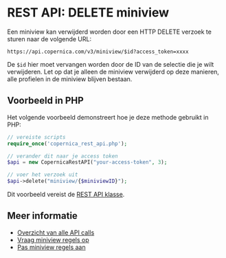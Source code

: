# REST API: DELETE miniview

Een miniview kan verwijderd worden door een HTTP DELETE verzoek te sturen naar de volgende URL:

`https://api.copernica.com/v3/miniview/$id?access_token=xxxx`

De `$id` hier moet vervangen worden door de ID van de selectie die je wilt verwijderen. 
Let op dat je alleen de miniview verwijderd op deze manieren, 
alle profielen in de miniview blijven bestaan.


## Voorbeeld in PHP

Het volgende voorbeeld demonstreert hoe je deze methode gebruikt in PHP:

```php
// vereiste scripts
require_once('copernica_rest_api.php');

// verander dit naar je access token
$api = new CopernicaRestAPI("your-access-token", 3);

// voer het verzoek uit
$api->delete("miniview/{$miniviewID}");
```

Dit voorbeeld vereist de [REST API klasse](rest-php).

## Meer informatie

* [Overzicht van alle API calls](rest-api)
* [Vraag miniview regels op](rest-get-miniview)
* [Pas miniview regels aan](rest-put-miniview)

